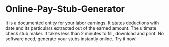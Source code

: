 # Online-Pay-Stub-Generator
It is a documented entity for your labor earnings. It states deductions with date and its particulars extracted out of the earned amount. The ultimate check stub maker. It takes less than 2 minutes to fill, download and print. No software need, generate your stubs instantly online. Try it now!
